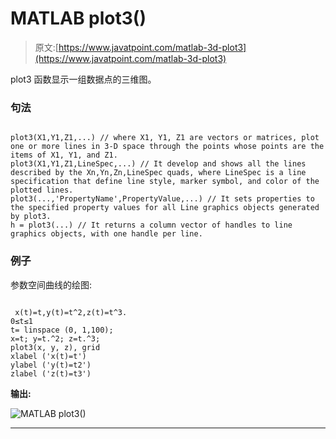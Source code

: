 # MATLAB plot3()

> 原文:[https://www.javatpoint.com/matlab-3d-plot3](https://www.javatpoint.com/matlab-3d-plot3)

plot3 函数显示一组数据点的三维图。

### 句法

```

plot3(X1,Y1,Z1,...) // where X1, Y1, Z1 are vectors or matrices, plot one or more lines in 3-D space through the points whose points are the items of X1, Y1, and Z1.
plot3(X1,Y1,Z1,LineSpec,...) // It develop and shows all the lines described by the Xn,Yn,Zn,LineSpec quads, where LineSpec is a line specification that define line style, marker symbol, and color of the plotted lines.
plot3(...,'PropertyName',PropertyValue,...) // It sets properties to the specified property values for all Line graphics objects generated by plot3.
h = plot3(...) // It returns a column vector of handles to line graphics objects, with one handle per line.

```

### 例子

参数空间曲线的绘图:

```

 x(t)=t,y(t)=t^2,z(t)=t^3.
0≤t≤1
t= linspace (0, 1,100);
x=t; y=t.^2; z=t.^3;
plot3(x, y, z), grid
xlabel ('x(t)=t')
ylabel ('y(t)=t2')
zlabel ('z(t)=t3')

```

**输出:**

![MATLAB plot3()](../Images/407ae44dc8190bc8d44d5222f07ff373.png)

* * *